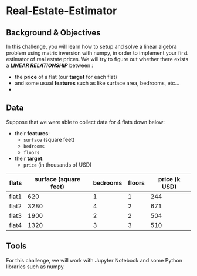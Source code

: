 # Real-Estate-Estimator

## Background & Objectives

In this challenge, you will learn how to setup and solve a linear algebra problem using matrix inversion with numpy, in order to implement your first estimator of real estate prices.
We will try to figure out whether there exists a ***LINEAR RELATIONSHIP*** between :
- the **price** of a flat (our **target** for each flat)
- and some usual **features** such as like surface area, bedrooms, etc...
- 
## Data
Suppose that we were able to collect data for 4 flats down below: 
- their **features**:
    - `surface` (square feet)
    - `bedrooms`
    - `floors` 
- their **target**:
    - `price` (in thousands of USD)

|flats |surface (square feet)|bedrooms|floors|price (k USD)|
|------|-------------|--------|------|------------|
|flat1 |620|1|1|244|
|flat2 |3280|4|2|671|
|flat3 |1900|2|2|504|
|flat4 |1320|3|3|510|


## Tools
For this challenge, we will work with Jupyter Notebook and some Python libraries such as numpy.

